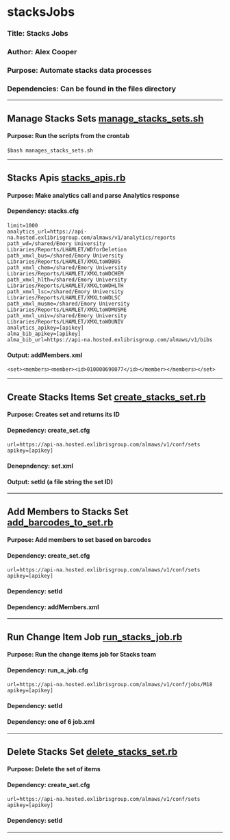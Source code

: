 # stacksJobs

### Title: Stacks Jobs

### Author: Alex Cooper

### Purpose: Automate stacks data processes

### Dependencies: Can be found in the files directory

----

## Manage Stacks Sets [manage_stacks_sets.sh](https://github.com/Emory-LCS/stacksJobs/blob/master/manage_stacks_sets.sh)

#### Purpose: Run the scripts from the crontab

```
$bash manages_stacks_sets.sh
```

----

## Stacks Apis [stacks_apis.rb](https://github.com/Emory-LCS/stacksJobs/blob/master/stacks_apis.rb)

#### Purpose: Make analytics call and parse Analytics response

#### Dependency: stacks.cfg

```
limit=1000
analytics_url=https://api-na.hosted.exlibrisgroup.com/almaws/v1/analytics/reports
path_wd=/shared/Emory University Libraries/Reports/LHAMLET/WDforDeletion
path_xmxl_bus=/shared/Emory University Libraries/Reports/LHAMLET/XMXLtoWDBUS
path_xmxl_chem=/shared/Emory University Libraries/Reports/LHAMLET/XMXLtoWDCHEM
path_xmxl_hlth=/shared/Emory University Libraries/Reports/LHAMLET/XMXLtoWDHLTH
path_xmxl_lsc=/shared/Emory University Libraries/Reports/LHAMLET/XMXLtoWDLSC
path_xmxl_musme=/shared/Emory University Libraries/Reports/LHAMLET/XMXLtoWDMUSME
path_xmxl_univ=/shared/Emory University Libraries/Reports/LHAMLET/XMXLtoWDUNIV
analytics_apikey=[apikey]
alma_bib_apikey=[apikey]
alma_bib_url=https://api-na.hosted.exlibrisgroup.com/almaws/v1/bibs
```

#### Output: addMembers.xml

```
<set><members><member><id>010000690077</id></member></members></set>
```

----

## Create Stacks Items Set [create_stacks_set.rb](https://github.com/Emory-LCS/stacksJobs/blob/master/create_stacks_set.rb)

#### Purpose: Creates set and returns its ID

#### Depnedency: create_set.cfg

```
url=https://api-na.hosted.exlibrisgroup.com/almaws/v1/conf/sets
apikey=[apikey]
```

#### Denepndency: set.xml

#### Output: setId (a file string the set ID)

----

## Add Members to Stacks Set [add_barcodes_to_set.rb](https://github.com/Emory-LCS/stacksJobs/blob/master/add_barcodes_to_set.rb)

#### Purpose: Add members to set based on barcodes

#### Dependency: create_set.cfg

```
url=https://api-na.hosted.exlibrisgroup.com/almaws/v1/conf/sets
apikey=[apikey]
```

#### Dependency: setId

#### Dependency: addMembers.xml

----

## Run Change Item Job [run_stacks_job.rb](https://github.com/Emory-LCS/stacksJobs/blob/master/run_stacks_job.rb)

#### Purpose: Run the change items job for Stacks team

#### Dependency: run_a_job.cfg

```
url=https://api-na.hosted.exlibrisgroup.com/almaws/v1/conf/jobs/M18
apikey=[apikey]
```

#### Dependency: setId

#### Dependency: one of 6 job.xml

----

## Delete Stacks Set [delete_stacks_set.rb](https://github.com/Emory-LCS/stacksJobs/blob/master/delete_stacks_set.rb)

#### Purpose: Delete the set of items

#### Dependency: create_set.cfg

```
url=https://api-na.hosted.exlibrisgroup.com/almaws/v1/conf/sets
apikey=[apikey]
```

#### Dependency: setId

----

